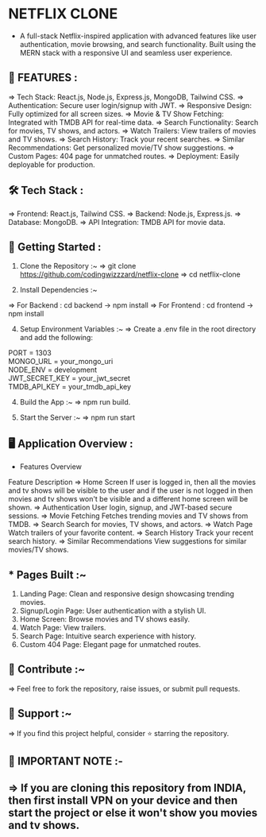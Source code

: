 # NETFLIX CLONE

* A full-stack Netflix-inspired application with advanced features like user authentication, movie browsing, and search functionality. Built using the MERN stack with a responsive UI and seamless user experience.

## 🌟 FEATURES :

=> Tech Stack: React.js, Node.js, Express.js, MongoDB, Tailwind CSS.
=> Authentication: Secure user login/signup with JWT.
=> Responsive Design: Fully optimized for all screen sizes.
=> Movie & TV Show Fetching: Integrated with TMDB API for real-time data.
=> Search Functionality: Search for movies, TV shows, and actors.
=> Watch Trailers: View trailers of movies and TV shows.
=> Search History: Track your recent searches.
=> Similar Recommendations: Get personalized movie/TV show suggestions.
=> Custom Pages: 404 page for unmatched routes.
=> Deployment: Easily deployable for production.

## 🛠️ Tech Stack :

=> Frontend: React.js, Tailwind CSS.
=> Backend: Node.js, Express.js.
=> Database: MongoDB.
=> API Integration: TMDB API for movie data.

## 🚀 Getting Started :

1. Clone the Repository :~
=> git clone https://github.com/codingwizzzard/netflix-clone
=> cd netflix-clone  

2. Install Dependencies :~
   
=> For Backend : cd backend -> npm install
=> For Frontend : cd frontend -> npm install

4. Setup Environment Variables :~
=> Create a .env file in the root directory and add the following:

PORT = 1303  
MONGO_URL = your_mongo_uri  
NODE_ENV = development  
JWT_SECRET_KEY = your_jwt_secret  
TMDB_API_KEY = your_tmdb_api_key  

4. Build the App :~
=> npm run build.

5. Start the Server :~
=> npm run start

## 🖥️ Application Overview :
* Features Overview 


Feature	Description
=> Home Screen               If user is logged in, then all the movies and tv shows will be visible to the user and if the user is not logged in then movies and tv shows won't be visible and a different home screen will be shown.
=> Authentication	           User login, signup, and JWT-based secure sessions.
=> Movie Fetching	           Fetches trending movies and TV shows from TMDB.
=> Search	                   Search for movies, TV shows, and actors.
=> Watch Page	               Watch trailers of your favorite content.
=> Search History	           Track your recent search history.
=> Similar                   Recommendations View suggestions for similar movies/TV shows.

## * Pages Built :~
1. Landing Page: Clean and responsive design showcasing trending movies.
2. Signup/Login Page: User authentication with a stylish UI.
3. Home Screen: Browse movies and TV shows easily.
4. Watch Page: View trailers.
5. Search Page: Intuitive search experience with history.
6. Custom 404 Page: Elegant page for unmatched routes.

## 👏 Contribute :~

=> Feel free to fork the repository, raise issues, or submit pull requests.

## 💬 Support :~

=> If you find this project helpful, consider ⭐ starring the repository.

## 📝 IMPORTANT NOTE :- 
## => If you are cloning this repository from INDIA, then first install VPN on your device and then start the project or else it won't show you movies and tv shows.
